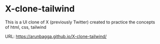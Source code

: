 # X-clone-tailwind
This is a UI clone of X (previously Twitter) created to practice the concepts of html, css, tailwind

URL: https://arunbagga.github.io/X-clone-tailwind/